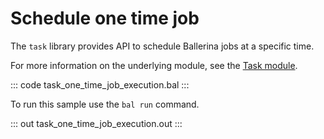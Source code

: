 # Schedule one time job

The `task` library provides API to schedule Ballerina jobs at a specific time.

For more information on the underlying module, see the [Task module](https://docs.central.ballerina.io/ballerina/task/latest/).

::: code task_one_time_job_execution.bal :::

To run this sample use the `bal run` command.

::: out task_one_time_job_execution.out :::
